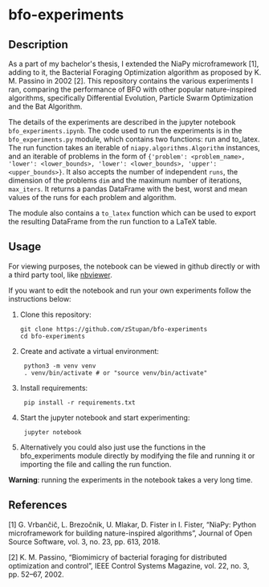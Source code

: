 # bfo-experiments

## Description

As a part of my bachelor's thesis, I extended the NiaPy microframework [1],
adding to it, the Bacterial Foraging Optimization algorithm as proposed by
K. M. Passino in 2002 [2]. This repository contains the various experiments I ran,
comparing the performance of BFO with other popular nature-inspired algorithms,
specifically Differential Evolution, Particle Swarm Optimization and the Bat Algorithm.

The details of the experiments are described in the jupyter notebook `bfo_experiments.ipynb`.
The code used to run the experiments is in the `bfo_experiments.py` module, which contains two
functions: run and to_latex. The run function takes an iterable of `niapy.algorithms.Algorithm` 
instances, and an iterable of problems in the form of
`{'problem': <problem_name>, 'lower': <lower_bounds>, 'lower': <lower_bounds>, 'upper': <upper_bounds>}`.
It also accepts the number of independent `runs`, the dimension of the problems `dim` and the maximum number of
iterations, `max_iters`. It returns a pandas DataFrame with the
best, worst and mean values of the runs for each problem and algorithm.

The module also contains a `to_latex` function which can be used to export
the resulting DataFrame from the run function to a LaTeX table.

## Usage

For viewing purposes, the notebook can be viewed in github directly or with a third party tool,
like [nbviewer](https://nbviewer.jupyter.org/).

If you want to edit the notebook and run your own experiments follow the instructions below:

1. Clone this repository:
    ```shell
    git clone https://github.com/zStupan/bfo-experiments
    cd bfo-experiments
    ```
2. Create and activate a virtual environment:
   ```shell
    python3 -m venv venv
    . venv/bin/activate # or "source venv/bin/activate"
    ```
   
3. Install requirements:
   ```shell
    pip install -r requirements.txt
    ```
   
4. Start the jupyter notebook and start experimenting:
   ```shell
    jupyter notebook
    ```

5. Alternatively you could also just use the functions in the bfo_experiments module directly
   by modifying the file and running it or importing the file and calling the run function.

**Warning**: running the experiments in the notebook takes a very long time.

## References
[1] G. Vrbančič, L. Brezočnik, U. Mlakar, D. Fister in I. Fister, “NiaPy: Python microframework for building nature-inspired algorithms”, Journal of Open Source Software, vol. 3, no. 23, pp. 613, 2018.

[2] K. M. Passino, “Biomimicry of bacterial foraging for distributed optimization and control”, IEEE Control Systems Magazine, vol. 22, no. 3, pp. 52–67, 2002.